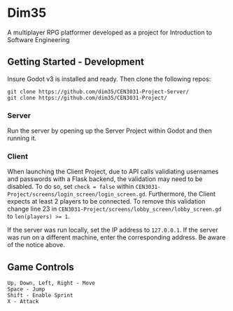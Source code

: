 # Dim35
A multiplayer RPG platformer developed as a project for Introduction to Software Engineering

## Getting Started - Development
Insure Godot v3 is installed and ready. Then clone the following repos:
```
git clone https://github.com/dim35/CEN3031-Project-Server/
git clone https://github.com/dim35/CEN3031-Project/
```
### Server
Run the server by opening up the Server Project within Godot and then running it.

### Client
When launching the Client Project, due to API calls validiating usernames and passwords with a Flask backend, the validation may need to be disabled. To do so, set `check = false` within `CEN3031-Project/screens/login_screen/login_screen.gd`. Furthermore, the Client expects at least 2 players to be connected. To remove this validation change line 23 in `CEN3031-Project/screens/lobby_screen/lobby_screen.gd` to `len(players) >= 1`.

If the server was run locally, set the IP address to `127.0.0.1`. If the server was run on a different machine, enter the corresponding address. Be aware of the notice above.

## Game Controls
```
Up, Down, Left, Right - Move
Space - Jump
Shift - Enable Sprint
X - Attack
```

